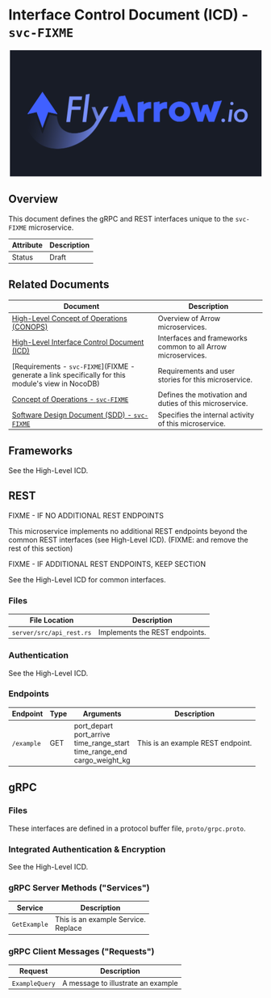 # Interface Control Document (ICD) - `svc-FIXME`

<center>

<img src="https://github.com/Arrow-air/tf-github/raw/main/src/templates/doc-banner-services.png" style="height:250px" />

</center>

## Overview

This document defines the gRPC and REST interfaces unique to the `svc-FIXME` microservice.

Attribute | Description
--- | ---
Status | Draft

## Related Documents

Document | Description
--- | ---
[High-Level Concept of Operations (CONOPS)](https://github.com/Arrow-air/se-services/blob/develop/docs/conops.md) | Overview of Arrow microservices.
[High-Level Interface Control Document (ICD)](https://github.com/Arrow-air/se-services/blob/develop/docs/icd.md)  | Interfaces and frameworks common to all Arrow microservices.
[Requirements - `svc-FIXME`](FIXME - generate a link specifically for this module's view in NocoDB) | Requirements and user stories for this microservice.
[Concept of Operations - `svc-FIXME`](./conops.md) | Defines the motivation and duties of this microservice.
[Software Design Document (SDD) - `svc-FIXME`](./sdd.md) | Specifies the internal activity of this microservice.

## Frameworks

See the High-Level ICD.

## REST

FIXME - IF NO ADDITIONAL REST ENDPOINTS

This microservice implements no additional REST endpoints beyond the common REST interfaces (see High-Level ICD). (FIXME: and remove the rest of this section)

FIXME - IF ADDITIONAL REST ENDPOINTS, KEEP SECTION

See the High-Level ICD for common interfaces.


### Files

| File Location | Description |
--- | ---
`server/src/api_rest.rs` | Implements the REST endpoints.

### Authentication

See the High-Level ICD.

### Endpoints

| Endpoint | Type | Arguments | Description |
| ---- | --- | ---- | ---- |
| `/example` | GET | port_depart<br>port_arrive<br>time_range_start<br>time_range_end<br>cargo_weight_kg | This is an example REST endpoint.

## gRPC

### Files

These interfaces are defined in a protocol buffer file, `proto/grpc.proto`.

### Integrated Authentication & Encryption

See the High-Level ICD.

### gRPC Server Methods ("Services")

| Service | Description |
| ---- | ---- |
| `GetExample` | This is an example Service.<br>Replace

### gRPC Client Messages ("Requests")

| Request | Description |
| ------    | ------- |
| `ExampleQuery` | A message to illustrate an example
